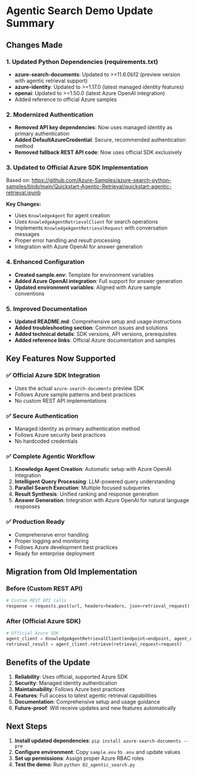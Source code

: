 # Agentic Search Demo Update Summary

## Changes Made

### 1. Updated Python Dependencies (requirements.txt)
- **azure-search-documents**: Updated to >=11.6.0b12 (preview version with agentic retrieval support)
- **azure-identity**: Updated to >=1.17.0 (latest managed identity features)
- **openai**: Updated to >=1.50.0 (latest Azure OpenAI integration)
- Added reference to official Azure samples

### 2. Modernized Authentication
- **Removed API key dependencies**: Now uses managed identity as primary authentication
- **Added DefaultAzureCredential**: Secure, recommended authentication method
- **Removed fallback REST API code**: Now uses official SDK exclusively

### 3. Updated to Official Azure SDK Implementation
Based on: https://github.com/Azure-Samples/azure-search-python-samples/blob/main/Quickstart-Agentic-Retrieval/quickstart-agentic-retrieval.ipynb

**Key Changes:**
- Uses `KnowledgeAgent` for agent creation
- Uses `KnowledgeAgentRetrievalClient` for search operations
- Implements `KnowledgeAgentRetrievalRequest` with conversation messages
- Proper error handling and result processing
- Integration with Azure OpenAI for answer generation

### 4. Enhanced Configuration
- **Created sample.env**: Template for environment variables
- **Added Azure OpenAI integration**: Full support for answer generation
- **Updated environment variables**: Aligned with Azure sample conventions

### 5. Improved Documentation
- **Updated README.md**: Comprehensive setup and usage instructions
- **Added troubleshooting section**: Common issues and solutions
- **Added technical details**: SDK versions, API versions, prerequisites
- **Added reference links**: Official Azure documentation and samples

## Key Features Now Supported

### ✅ Official Azure SDK Integration
- Uses the actual `azure-search-documents` preview SDK
- Follows Azure sample patterns and best practices
- No custom REST API implementations

### ✅ Secure Authentication
- Managed identity as primary authentication method
- Follows Azure security best practices
- No hardcoded credentials

### ✅ Complete Agentic Workflow
1. **Knowledge Agent Creation**: Automatic setup with Azure OpenAI integration
2. **Intelligent Query Processing**: LLM-powered query understanding
3. **Parallel Search Execution**: Multiple focused subqueries
4. **Result Synthesis**: Unified ranking and response generation
5. **Answer Generation**: Integration with Azure OpenAI for natural language responses

### ✅ Production Ready
- Comprehensive error handling
- Proper logging and monitoring
- Follows Azure development best practices
- Ready for enterprise deployment

## Migration from Old Implementation

### Before (Custom REST API)
```python
# Custom REST API calls
response = requests.post(url, headers=headers, json=retrieval_request)
```

### After (Official Azure SDK)
```python
# Official Azure SDK
agent_client = KnowledgeAgentRetrievalClient(endpoint=endpoint, agent_name=agent_name, credential=credential)
retrieval_result = agent_client.retrieve(retrieval_request=request)
```

## Benefits of the Update

1. **Reliability**: Uses official, supported Azure SDK
2. **Security**: Managed identity authentication
3. **Maintainability**: Follows Azure best practices
4. **Features**: Full access to latest agentic retrieval capabilities
5. **Documentation**: Comprehensive setup and usage guidance
6. **Future-proof**: Will receive updates and new features automatically

## Next Steps

1. **Install updated dependencies**: `pip install azure-search-documents --pre`
2. **Configure environment**: Copy `sample.env` to `.env` and update values
3. **Set up permissions**: Assign proper Azure RBAC roles
4. **Test the demo**: Run `python 02_agentic_search.py`
